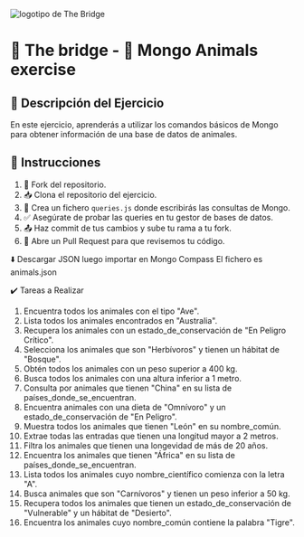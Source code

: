 ![logotipo de The Bridge](https://user-images.githubusercontent.com/27650532/77754601-e8365180-702b-11ea-8bed-5bc14a43f869.png "logotipo de The Bridge")

# 🚀 The bridge - 🐻 Mongo Animals exercise

## 📝 Descripción del Ejercicio
En este ejercicio, aprenderás a utilizar los comandos básicos de Mongo para obtener información de una base de datos de animales.

## 📖 Instrucciones

1. 🍴 Fork del repositorio.
2. 📥 Clona el repositorio del ejercicio.
3. 🎯 Crea un fichero `queries.js` donde escribirás las consultas de Mongo.
4. ✅ Asegúrate de probar las queries en tu gestor de bases de datos.
5. 📤 Haz commit de tus cambios y sube tu rama a tu fork.
6. 📧 Abre un Pull Request para que revisemos tu código.

⬇️ Descargar JSON luego importar en Mongo Compass
El fichero es animals.json

✔️ Tareas a Realizar
1. Encuentra todos los animales con el tipo "Ave".
2. Lista todos los animales encontrados en "Australia".
3. Recupera los animales con un estado_de_conservación de "En Peligro Crítico".
4. Selecciona los animales que son "Herbívoros" y tienen un hábitat de "Bosque".
5. Obtén todos los animales con un peso superior a 400 kg.
6. Busca todos los animales con una altura inferior a 1 metro.
7. Consulta por animales que tienen "China" en su lista de países_donde_se_encuentran.
8. Encuentra animales con una dieta de "Omnívoro" y un estado_de_conservación de "En Peligro".
9. Muestra todos los animales que tienen "León" en su nombre_común.
10. Extrae todas las entradas que tienen una longitud mayor a 2 metros.
11. Filtra los animales que tienen una longevidad de más de 20 años.
12. Encuentra los animales que tienen "África" en su lista de países_donde_se_encuentran.
13. Lista todos los animales cuyo nombre_científico comienza con la letra "A".
14. Busca animales que son "Carnívoros" y tienen un peso inferior a 50 kg.
15. Recupera todos los animales que tienen un estado_de_conservación de "Vulnerable" y un hábitat de "Desierto".
16. Encuentra los animales cuyo nombre_común contiene la palabra "Tigre".
